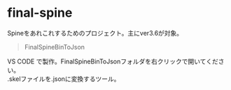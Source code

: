 # final-spine
Spineをあれこれするためのプロジェクト。主にver3.6が対象。

> FinalSpineBinToJson

  VS CODE で製作。FinalSpineBinToJsonフォルダを右クリックで開いてください。  
  .skelファイルを.jsonに変換するツール。  

